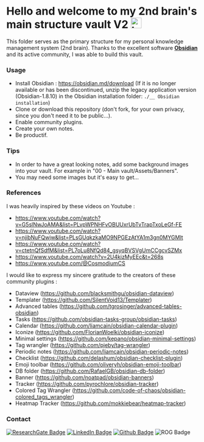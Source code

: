 # Hello and welcome to my 2nd brain's main structure vault V2 <img src="https://user-images.githubusercontent.com/1303154/88677602-1635ba80-d120-11ea-84d8-d263ba5fc3c0.gif" width="28px" height="28px" alt="hi"> 

This folder serves as the primary structure for my personal knowledge management system (2nd brain). Thanks to the excellent software [**Obsidian**](https://obsidian.md/download) and its active community, I was able to build this vault. 

### Usage

- Install Obsidian : https://obsidian.md/download (If it is no longer available or has been discontinued, unzip the legacy application version (Obsidian-1.8.10) in the Obsidian installation folder: `./__ Obsidian installation`)
- Clone or download this repository (don't fork, for your own privacy, since you don't need it to be public...). 
- Enable community plugins.
- Create your own notes. 
- Be productif.

### Tips

- In order to have a great looking notes, add some background images into your vault. For example in "00 - Main vault/Assets/Banners".
- You may need some images but it's easy to get...

### References

I was heavily inspired by these videos on Youtube :
- https://www.youtube.com/watch?v=G5slNwJoAMA&list=PLvpWPNHFvOBUUxrUbTvTrapTxoLeGf-FE
- https://www.youtube.com/watch?v=njibNuFQwjw&list=PLsGUqkzkaMO9NPGEzAtYA1m3gn0MYGMlt
- https://www.youtube.com/watch?v=ctetnQfSdfM&list=PL7oLu8NfQd84_gsyqBVSVgUmCCgcvSZMx 
- https://www.youtube.com/watch?v=2U4kizMyEEc&t=268s
- https://www.youtube.com/@CosmodiumCS


I would like to express my sincere gratitude to the creators of these community plugins :
- Dataview (https://github.com/blacksmithgu/obsidian-dataview)
- Templater (https://github.com/SilentVoid13/Templater)
- Advanced tables (https://github.com/tgrosinger/advanced-tables-obsidian)
- Tasks (https://github.com/obsidian-tasks-group/obsidian-tasks)
- Calendar (https://github.com/liamcain/obsidian-calendar-plugin)
- Iconize (https://github.com/FlorianWoelki/obsidian-iconize)
- Minimal settings (https://github.com/kepano/obsidian-minimal-settings)
- Tag wrangler (https://github.com/pjeby/tag-wrangler)
- Periodic notes (https://github.com/liamcain/obsidian-periodic-notes)
- Checklist (https://github.com/delashum/obsidian-checklist-plugin)
- Emoji toolbar (https://github.com/oliveryh/obsidian-emoji-toolbar)
- DB folder (https://github.com/RafaelGB/obsidian-db-folder)
- Banner (https://github.com/noatpad/obsidian-banners)
- Tracker (https://github.com/pyrochlore/obsidian-tracker)
- Colored Tag Wrangler (https://github.com/code-of-chaos/obsidian-colored_tags_wrangler)
- Heatmap Tracker (https://github.com/mokkiebear/heatmap-tracker)

### Contact

[![ResearchGate Badge](https://img.shields.io/badge/Anas--Berka-%2300CCBB?logo=researchgate&logoColor=white)](https://www.researchgate.net/profile/Anas-Berka)
[![LinkedIn Badge](https://img.shields.io/badge/Anas%20Berka-%230A66C2?logo=linkedin&logoColor=white)](https://www.linkedin.com/in/berka-anas/)
[![Github Badge](https://img.shields.io/badge/AnasBerka-%23181717?logo=github&logoColor=white)](https://github.com/AnasBerka)
![ROG Badge](https://img.shields.io/badge/Cj%20Baneraska-%23FF0029?logo=republicofgamers&logoColor=white)
